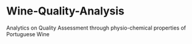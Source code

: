 # Wine-Quality-Analysis
Analytics on Quality Assessment through physio-chemical properties of Portuguese Wine
